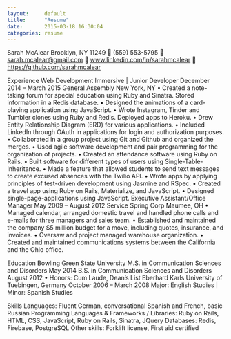 ```yaml
---
layout:     default
title:      "Resume"
date:       2015-03-18 16:30:04
categories: resume
---
```



Sarah McAlear
Brooklyn, NY 11249  (559) 553-5795  sarah.mcalear@gmail.com  www.linkedin.com/in/sarahmcalear  https://github.com/sarahmcalear

Experience
Web Development Immersive | Junior Developer  December 2014 – March 2015
General Assembly   New York, NY
• Created a note-taking forum for special education using Ruby and Sinatra. Stored information in a Redis database.
• Designed the animations of a card-playing application using JavaScript.
• Wrote Instagram, Tinder and Tumbler clones using Ruby and Redis. Deployed apps to Heroku.
• Drew Entity Relationship Diagram (ERD) for various applications.
• Included LinkedIn through OAuth in applications for login and authorization purposes.
• Collaborated in a group project using Git and Github and organized the merges.
• Used agile software development and pair programming for the organization of projects.
• Created an attendance software using Ruby on Rails.
• Built software for different types of users using Single-Table-Inheritance.
• Made a feature that allowed students to send text messages to create excused absences with the Twilio API.
• Wrote apps by applying principles of test-driven development using Jasmine and RSpec.
• Created a travel app using Ruby on Rails, Materialize, and JavaScript.
• Designed single-page-applications using JavaScript.
Executive Assistant/Office Manager  May 2009 – August 2012
Service Spring Corp  Maumee, OH
• Managed calendar, arranged domestic travel and handled phone calls and e-mails for three managers and sales team.
• Established and maintained the company $5 million budget for a move, including quotes, insurance, and invoices.
• Oversaw and project managed warehouse organization.
• Created and maintained communications systems between the California and the Ohio office.

Education
Bowling Green State University
M.S. in Communication Sciences and Disorders  May 2014
B.S. in Communication Sciences and Disorders                    August 2012
• Honors: Cum Laude, Dean’s List
Eberhard Karls University of Tuebingen, Germany October 2006 – March 2008
Major: English Studies | Minor: Spanish Studies

Skills
Languages: Fluent German, conversational Spanish and French, basic Russian
Programming Languages & Frameworks / Libraries: Ruby on Rails, HTML, CSS, JavaScript, Ruby on Rails, Sinatra, JQuery
Databases: Redis, Firebase, PostgreSQL
Other skills: Forklift license, First aid certified
